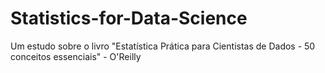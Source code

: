 # Statistics-for-Data-Science
Um estudo sobre o livro "Estatística Prática para Cientistas de Dados - 50 conceitos essenciais" - O'Reilly 
